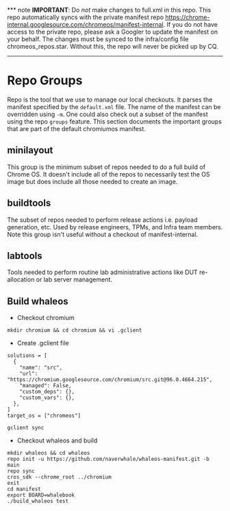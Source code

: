 *** note
**IMPORTANT**: Do *not* make changes to full.xml in this repo. This repo
automatically syncs with the private manifest repo
<https://chrome-internal.googlesource.com/chromeos/manifest-internal>. If you do
not have access to the private repo, please ask a Googler to update the manifest
on your behalf.
The changes must be synced to the infra/config file
chromeos\_repos.star. Without this, the repo will never be picked up by CQ.
***

# Repo Groups
Repo is the tool that we use to manage our local checkouts. It parses the
manifest specified by the `default.xml` file. The name of the manifest can be
overridden using `-m`. One could also check out a subset of the manifest using
the repo `groups` feature. This section documents the important groups that are
part of the default chromiumos manifest.

## minilayout
This group is the minimum subset of repos needed to do a full build of Chrome
OS. It doesn't include all of the repos to necessarily test the OS image but
does include all those needed to create an image.

## buildtools
The subset of repos needed to perform release actions i.e. payload generation,
etc. Used by release engineers, TPMs, and Infra team members. Note this group
isn't useful without a checkout of manifest-internal.

## labtools
Tools needed to perform routine lab administrative actions like DUT
re-allocation or lab server management.

## Build whaleos
- Checkout chromium
```
mkdir chromium && cd chromium && vi .gclient
```
- Create .gclient file
```
solutions = [
  {
    "name": "src",
    "url": "https://chromium.googlesource.com/chromium/src.git@96.0.4664.215",
    "managed": False,
    "custom_deps": {},
    "custom_vars": {},
  },
]
target_os = ["chromeos"]
```
```
gclient sync
```
- Checkout whaleos and build
```
mkdir whaleos && cd whaleos
repo init -u https://github.com/naverwhale/whaleos-manifest.git -b main
repo sync
cros_sdk --chrome_root ../chromium
exit
cd manifest
export BOARD=whalebook
./build_whaleos test
```
